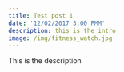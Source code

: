 ```yaml
---
title: Test post 1
date: '12/02/2017 3:00 PMM'
description: this is the intro
image: /img/fitness_watch.jpg
---
```

This is the description
